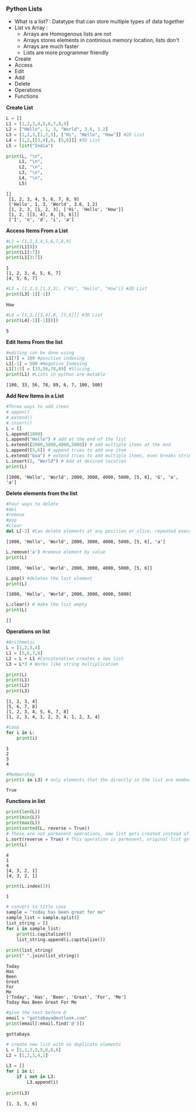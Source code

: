 
### Python Lists
- What is a list? : Datatype that can store multiple types of data together
- List vs Array : 
    - Arrays are Homogenous lists are not
    - Arrays stores elements in continious memory location, lists don't
    - Arrays are much faster
    - Lists are more programmer friendly
- Create
- Access
- Edit
- Add
- Delete
- Operations
- Functions

**Create List**


```python
L = []
L1 = [1,2,3,4,5,6,7,8,9]
L2 = ["Hello", 1, 3, "World", 3.6, 1.2]
L3 = [1,2,3,[1,2,3], ["Hi", "Hello", "How"]] #2D List
L4 = [1,2,[[3,4],8, [5,6]]] #3D List
L5 = list("India")

print(L, "\n",
     L1, "\n",
     L2, "\n",
     L3, "\n",
     L4, "\n",
     L5)
```

    [] 
     [1, 2, 3, 4, 5, 6, 7, 8, 9] 
     ['Hello', 1, 3, 'World', 3.6, 1.2] 
     [1, 2, 3, [1, 2, 3], ['Hi', 'Hello', 'How']] 
     [1, 2, [[3, 4], 8, [5, 6]]] 
     ['I', 'n', 'd', 'i', 'a']


**Access Items From a List**


```python
#L1 = [1,2,3,4,5,6,7,8,9]
print(L1[0])
print(L1[:7])
print(L1[3:7])
```

    1
    [1, 2, 3, 4, 5, 6, 7]
    [4, 5, 6, 7]



```python
#L3 = [1,2,3,[1,2,3], ["Hi", "Hello", "How"]] #2D List
print(L3[-1][-1])
```

    How



```python
#L4 = [1,2,[[3,4],8, [5,6]]] #3D List
print(L4[-1][-1][0])
```

    5


**Edit Items From the list**


```python
#editing can be done using
L1[7] = 100 #positive indexing
L1[-1] = 500 #Negative Indexing
L1[1:5] = [33,56,78,89] #Slicing
print(L1) #Lists in python are mutable
```

    [100, 33, 56, 78, 89, 6, 7, 100, 500]


**Add New Items in a List**


```python
#Three ways to add items
#.appen()
#.extend()
#.insert()
L = []
L.append(1000)
L.append("Hello") # add at the end of the list
L.extend([2000,3000,4000,5000]) # add multiple items at the end
L.append([5,6]) # append tries to add one item
L.extend("Goa") # extend tries to add multiple items, even breaks string to a list
L.insert(2, "World") # Add at desired location
print(L)
```

    [1000, 'Hello', 'World', 2000, 3000, 4000, 5000, [5, 6], 'G', 'o', 'a']


**Delete elements from the list**


```python
#Four ways to delete
#del
#remove
#pop
#clear
del L[-2] #Can delete elements at any position or slice, repeated execution will delete the element that replaced the previous
```

    [1000, 'Hello', 'World', 2000, 3000, 4000, 5000, [5, 6], 'a']



```python
L.remove('a') #remove element by value
print(L)
```

    [1000, 'Hello', 'World', 2000, 3000, 4000, 5000, [5, 6]]



```python
L.pop() #deletes the last element
print(L)
```

    [1000, 'Hello', 'World', 2000, 3000, 4000, 5000]



```python
L.clear() # make the list empty
print(L)
```

    []


**Operations on list**


```python
#Arithmetic
L = [1,2,3,4]
L1 = [5,6,7,8]
L2 = L + L1 #Concatenation creates a new list
L3 = L*3 # Works like string multiplication

print(L)
print(L1)
print(L2)
print(L3)
```

    [1, 2, 3, 4]
    [5, 6, 7, 8]
    [1, 2, 3, 4, 5, 6, 7, 8]
    [1, 2, 3, 4, 1, 2, 3, 4, 1, 2, 3, 4]



```python
#Loop
for i in L:
    print(i)
```

    1
    2
    3
    4



```python
#Membership
print(4 in L3) # only elements that the directly in the list are members of the list
```

    True


**Functions in list**


```python
print(len(L))
print(min(L))
print(max(L))
print(sorted(L, reverse = True))
# These are not parmanent operations, new list gets created instead of ovewriting the original values
L.sort(reverse = True) # This operation is parmanent, original list gets replaced with sorted list
print(L)
```

    4
    1
    4
    [4, 3, 2, 1]
    [4, 3, 2, 1]



```python
print(L.index(3))
```

    1



```python
# convert to title case
sample = "today has been great for me"
sample_list = sample.split()
list_string = []
for i in sample_list:
    print(i.capitalize())
    list_string.append(i.capitalize())
    
print(list_string)
print(" ".join(list_string))
```

    Today
    Has
    Been
    Great
    For
    Me
    ['Today', 'Has', 'Been', 'Great', 'For', 'Me']
    Today Has Been Great For Me



```python
#give the text before @
email = "gottabaya@outlook.com"
print(email[:email.find('@')])
```

    gottabaya



```python
# create new list with no duplicate elements
L = [1,1,3,3,5,6,6,6]
L2 = [1,2,3,4,1]

L3 = []
for i in L:
    if i not in L3:
        L3.append(i)
        
print(L3)
```

    [1, 3, 5, 6]

